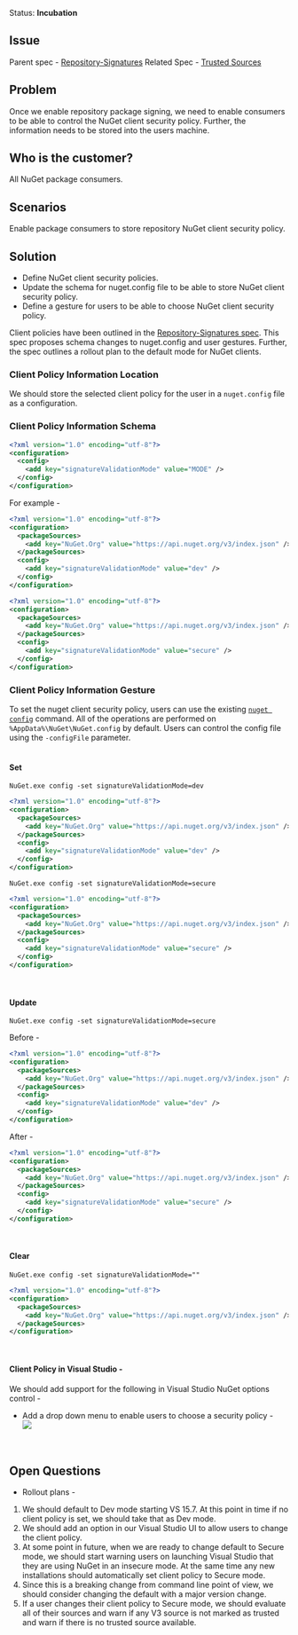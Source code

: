 Status: **Incubation**

## Issue
Parent spec - [Repository-Signatures](https://github.com/NuGet/Home/wiki/Repository-Signatures)
Related Spec - [Trusted Sources](https://github.com/NuGet/Home/wiki/Spec:-NuGet-Config-schema-changes-to-enable-repository-signatures)

## Problem
Once we enable repository package signing, we need to enable consumers to be able to control the NuGet client security policy. Further, the information needs to be stored into the users machine.

## Who is the customer?
All NuGet package consumers.

## Scenarios
Enable package consumers to store repository NuGet client security policy.

## Solution
* Define NuGet client security policies.
* Update the schema for nuget.config file to be able to store NuGet client security policy.
* Define a gesture for users to be able to choose NuGet client security policy.

Client policies have been outlined in the [Repository-Signatures spec](https://github.com/NuGet/Home/wiki/Repository-Signatures#client-policies). This spec proposes schema changes to nuget.config and user gestures. Further, the spec outlines a rollout plan to the default mode for NuGet clients.

### Client Policy Information Location
We should store the selected client policy for the user in a `nuget.config` file as a configuration.

### Client Policy Information Schema
```xml
<?xml version="1.0" encoding="utf-8"?>
<configuration>
  <config>
    <add key="signatureValidationMode" value="MODE" />
  </config>
</configuration>
```

For example -
```xml
<?xml version="1.0" encoding="utf-8"?>
<configuration>
  <packageSources>
    <add key="NuGet.Org" value="https://api.nuget.org/v3/index.json" />
  </packageSources>
  <config>
    <add key="signatureValidationMode" value="dev" />
  </config>
</configuration>
```

```xml
<?xml version="1.0" encoding="utf-8"?>
<configuration>
  <packageSources>
    <add key="NuGet.Org" value="https://api.nuget.org/v3/index.json" />
  </packageSources>
  <config>
    <add key="signatureValidationMode" value="secure" />
  </config>
</configuration>
```

### Client Policy Information Gesture
To set the nuget client security policy, users can use the existing [`nuget config`](https://docs.microsoft.com/en-us/nuget/tools/cli-ref-config) command. All of the operations are performed on `%AppData%\NuGet\NuGet.config` by default. Users can control the config file using the `-configFile` parameter.
<br/>
<br/>

#### Set 

`NuGet.exe config -set signatureValidationMode=dev`

```xml
<?xml version="1.0" encoding="utf-8"?>
<configuration>
  <packageSources>
    <add key="NuGet.Org" value="https://api.nuget.org/v3/index.json" />
  </packageSources>
  <config>
    <add key="signatureValidationMode" value="dev" />
  </config>
</configuration>
```

`NuGet.exe config -set signatureValidationMode=secure`

```xml
<?xml version="1.0" encoding="utf-8"?>
<configuration>
  <packageSources>
    <add key="NuGet.Org" value="https://api.nuget.org/v3/index.json" />
  </packageSources>
  <config>
    <add key="signatureValidationMode" value="secure" />
  </config>
</configuration>
```
<br/>

#### Update 

`NuGet.exe config -set signatureValidationMode=secure`

Before -
```xml
<?xml version="1.0" encoding="utf-8"?>
<configuration>
  <packageSources>
    <add key="NuGet.Org" value="https://api.nuget.org/v3/index.json" />
  </packageSources>
  <config>
    <add key="signatureValidationMode" value="dev" />
  </config>
</configuration>
```
After -
```xml
<?xml version="1.0" encoding="utf-8"?>
<configuration>
  <packageSources>
    <add key="NuGet.Org" value="https://api.nuget.org/v3/index.json" />
  </packageSources>
  <config>
    <add key="signatureValidationMode" value="secure" />
  </config>
</configuration>
```
<br/>

#### Clear 

`NuGet.exe config -set signatureValidationMode=""`

```xml
<?xml version="1.0" encoding="utf-8"?>
<configuration>
  <packageSources>
    <add key="NuGet.Org" value="https://api.nuget.org/v3/index.json" />
  </packageSources>
</configuration>
``` 
<br/>

#### Client Policy in Visual Studio -
We should add support for the following in Visual Studio NuGet options control - 

* Add a drop down menu to enable users to choose a security policy -  
![](https://github.com/NuGet/Home/blob/dev/resources/signing/client%20policy%20selection.png)
<br/>

## Open Questions

* Rollout plans - 
1. We should default to Dev mode starting VS 15.7. At this point in time if no client policy is set, we should take that as Dev mode.
2. We should add an option in our Visual Studio UI to allow users to change the client policy.
3. At some point in future, when we are ready to change default to Secure mode, we should start warning users on launching Visual Studio that they are using NuGet in an insecure mode. At the same time any new installations should automatically set client policy to Secure mode.
4. Since this is a breaking change from command line point of view, we should consider changing the default with a major version change.
4. If a user changes their client policy to Secure mode, we should evaluate all of their sources and warn if any V3 source is not marked as trusted and warn if there is no trusted source available.
